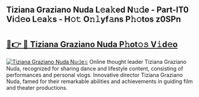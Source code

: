 ## Tiziana Graziano Nuda L𝚎a𝚔ed N𝚞𝚍e - Part-IT0 Vi𝚍𝚎o L𝚎a𝚔s - H𝚘𝚝 O𝚗𝚕yf𝚊ns P𝚑𝚘tos z0SPn

# <h2><a href="http://kfe38ry.oniu.top/?m=Tiziana+Graziano+Nuda">🔗👉 🔴 Tiziana Graziano Nuda P𝚑ot𝚘𝚜 V𝚒d𝚎o</a></h2>

[![Tiziana Graziano Nuda Nu𝚍e𝚜](https://i.imgur.com/0qMVB7G.gif)](http://kfe38ry.oniu.top/?m=Tiziana+Graziano+Nuda)
Online thought leader Tiziana Graziano Nuda, recognized for sharing dance and lifestyle content, consisting of performances and personal vlogs. Innovative director Tiziana Graziano Nuda, famed for their remarkable abilities and achievements in guiding film and theater productions.  
